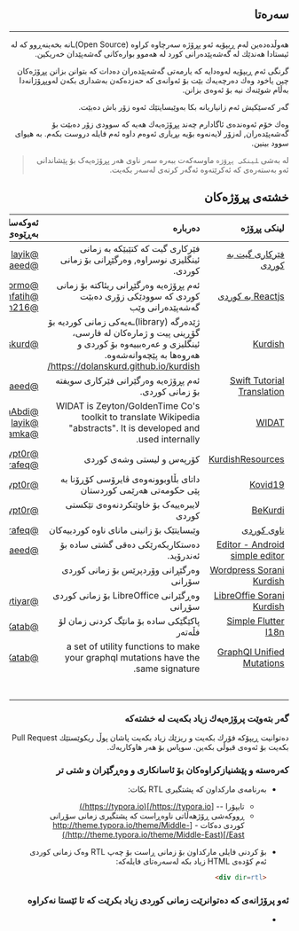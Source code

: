 <div dir=rtl>

## سه‌ره‌تا

------



هه‌وڵده‌ده‌ین له‌م ڕیپۆیه‌ ئه‌و پڕۆژە سەرچاوە كراوه‌ (Open Source)ـانە بخه‌ینه‌ڕوو كه‌ له‌ ئیستادا هه‌ندێك لە گه‌شه‌پێده‌رانی كورد له ‌هه‌موو بواره‌كانی گه‌شه‌پێدان خه‌ریكین. 

گرنگی ئه‌م ڕیپۆیه‌ له‌وه‌دایه كه‌ یارمه‌تی گه‌شه‌پێده‌ران ده‌دات كه‌ بتوانن بزانن پڕۆژه‌كان چین یاخود وه‌ك ده‌رچه‌یه‌ك بێت بۆ ئه‌وانه‌ی كه‌ حه‌زده‌كه‌ن به‌شداری بكه‌ن له‌وپڕۆژانه‌دا بەڵام شوێنه‌ك نیه‌ بۆ ئه‌وه‌ی بزانن. 

گه‌ر كه‌سێكیش ئه‌م زانیاریانه‌ بكا به‌وێبسایتێك ئه‌وه‌ زۆر باش ده‌بێت.

وه‌ك خۆم ئه‌وه‌نده‌ی ئاگادارم چه‌ند پڕۆژه‌یه‌ك هه‌یه‌ كه‌ سوودی زۆر ده‌بێت بۆ گه‌شه‌پێده‌ران, له‌زۆر لایه‌نه‌وه‌ بۆیه‌ بڕیاری ئه‌وه‌م داوه‌ ئه‌م فایله‌ دروست بكه‌م. به‌ هیوای سوود بینین.



>لە بەشی ‍‍‍`لینکی پڕۆژە` ماوسەکەت ببەرە سەر ناوی هەر پڕۆژەیەک بۆ پێشاندانی ئەو بەستەرەی کە ئەکرێتەوە ئەگەر کرتەی لەسەر بکەیت.



## خشته‌ی پڕۆژه‌كان

 لینكی پڕۆژه‌ | ده‌رباره‌ | ئه‌وكه‌سانه‌ی به‌ڕێوه‌ی ده‌به‌ن | دۆخ 
---:|---:|---:|----
 [فێركاری گیت به‌ كوردی](https://github.com/layik/git-kurdi "https://github.com/layik/git-kurdi") | فێركاری گیت كه‌ كتێبێكه‌ به‌ زمانی ئینگلیزی نوسراوه‌, وه‌رگێڕانی بۆ زمانی کوردی. | [@layik](https://github.com/layik) <br /> [@rawandsaeed](https://github.com/rawandsaeed) | تەواونەکراو 
 [Reactjs به كوردی](https://github.com/reactjs/ku.reactjs.org "https://github.com/reactjs/ku.reactjs.org") | ئه‌م پڕۆژه‌یه‌ وه‌رگێڕانی ریئاكته‌ بۆ زمانی كوردی كه‌ سوودێكی زۆری ده‌بێت گه‌شه‌پێده‌رانی وێب | [@Herormo](https://github.com/herormo) <br /> [@Aranfatih](https://github.com/aranfatih) <br /> [@Goran216](https://github.com/Goran216) | تەواونەکراو 
[Kurdish](https://github.com/dolanskurd/kurdish "https://github.com/dolanskurd/kurdish") | ژێدەرگە (library)ـەیەکی زمانی کوردیە بۆ گۆڕینی پیت و ژمارەکان لە فارسی، ئینگلیزی و عەرەبییەوە بۆ کوردی و هەروەها بە پێچەوانەشەوە. <br />https://dolanskurd.github.io/kurdish/ | [@Dolanskurd](https://github.com/dolanskurd) | تەواوبوو 
[Swift Tutorial Translation](https://github.com/rawandsaeed/HWSTranslation "https://github.com/rawandsaeed/HWSTranslation") | ئه‌م پڕۆژه‌یه‌ وه‌رگێرانی فێركاری سویفته‌ بۆ زمانی كوردی. | [@rawandsaeed](https://github.com/rawandsaeed) | تەواونەکراو 
[WIDAT](https://github.com/FakhruddinAbdi/Widat "https://github.com/FakhruddinAbdi/Widat") | WIDAT is Zeyton/GoldenTime Co's toolkit to translate Wikipedia "abstracts". It is developed and used internally. | [@FakhruddinAbdi](https://github.com/FakhruddinAbdi) <br /> [@layik](https://github.com/layik) <br /> [@payamka](https://github.com/payamka) | تەواوبوو 
[KurdishResources](https://github.com/DevelopersTree/KurdishResources "https://github.com/DevelopersTree/KurdishResources") | کۆرپەس  و لیستی وشەی کوردی | [@encrypt0r](https://github.com/encrypt0r) <br /> [@aramrafeq](https://github.com/aramrafeq) | تەواوبوو 
[Kovid19](https://github.com/DevelopersTree/Kovid19 "https://github.com/DevelopersTree/Kovid19") | داتای بڵاوبوونەوەی ڤایرۆسی کۆڕۆنا بە پێی حکومەتی هەرێمی کوردستان | [@encrypt0r](https://github.com/encrypt0r) | تەواوبوو 
[BeKurdi](https://github.com/DevelopersTree/BeKurdi "https://github.com/DevelopersTree/BeKurdi") | لایبرەییەک بۆ خاوێنکردنەوەی تێکستی کوردی | [@encrypt0r](https://github.com/encrypt0r) | تەواوبوو 
[ناوی کوردی](https://www.nawikurdi.com/ "https://www.nawikurdi.com/") | وێبسایتێک بۆ زانینی مانای ناوە کوردییەکان | [@aramrafeq](https://github.com/aramrafeq) | تەواوبوو 
[Editor - Android simple  editor](https://github.com/billthefarmer/editor "https://github.com/billthefarmer/editor") | دەستکاریکەرێکی دەقی گشتی سادە بۆ ئەندرۆید. | [@rawandsaeed](https://github.com/rawandsaeed) | تەواوبوو 
[Wordpress Sorani Kurdish](https://make.wordpress.org/polyglots/teams/?locale=ckb "https://make.wordpress.org/polyglots/teams/?locale=ckb") | وەرگێڕانی وۆردپرێس بۆ زمانی کوردی سۆرانی |  | تەواونەبوو 
 [LibreOffie Sorani Kurdish](https://translations.documentfoundation.org/projects/libo_ui-master/scp2sourceonlineupdate/ckb/#overview "https://translations.documentfoundation.org/projects/libo_ui-master/scp2sourceonlineupdate/ckb/#overview") | وەڕگێرانی LibreOffice بۆ زمانی کوردی سۆڕانی | [@Jwtiyar](https://twitter.com/jwtiyar) | تەواونەبوو 
 [Simple Flutter I18n](https://github.com/A7madXatab/simple_flutter_i18n) |  پاکێگێکی ساده‌ بۆ مانێگ کردنی زمان لۆ فڵه‌ته‌ر | [@A7madXatab](https://github.com/A7madXatab) | ته‌واوبوو
  [GraphQl Unified Mutations](https://github.com/A7madXatab/graphql-unified-mutations) |a set of utility functions to make your graphql mutations have the same signature.| [@A7madXatab](https://github.com/A7madXatab) | ته‌واوبوو
  |  | |  
  |  | |  
  |  | |  
  |  | |  
  |  | |  
  |  | |  
  |  | |  



### گه‌ر بته‌وێت پرۆژه‌یه‌ك زیاد بكه‌یت له‌ خشته‌كه‌

ده‌توانیت ڕیپۆكه‌ فۆرك بكه‌یت و ریزێك زیاد بكه‌یت پاشان پوڵ ریكوێستێك Pull Request بكه‌یت بۆ ئه‌وه‌ی قبوڵی بكه‌ین. سوپاس بۆ هه‌ر هاوكاریه‌ك.

 

### کەرەستە و پێشنیازکراوەکان بۆ ئاسانکاری و وەڕگێران و شتی تر

- بەرنامەی مارکداون کە پشتگیری RTL بکات: 
  - تایپۆرا -- [https://typora.io/](https://typora.io/)  
  - ڕووکەشی ڕۆژهەڵاتی ناوەڕاست کە پشتگیری زمانی سۆڕانی کوردی دەکات - [http://theme.typora.io/theme/Middle-East/](http://theme.typora.io/theme/Middle-East/)
  
- بۆ کردنی فایلی مارکداون بۆ زمانی ڕاست بۆ چەپ RTL وەک زمانی کوردی ئەم کۆدەی HTML زیاد بکە لەسەرەتای فایلەکە:  

  ```html
  <div dir=rtl>
  ```

  

### ئەو پرۆژانەی کە دەتوانرێت زمانی کوردی زیاد بکرێت کە تا ئێستا نەکراوە 

- 
